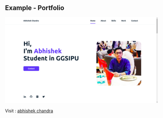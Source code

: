 ## Example - Portfolio

![](output.png)

Visit : <a href = "https://abhishekchandra2522k.github.io/Example-Portfolio/">abhishek chandra</a>
